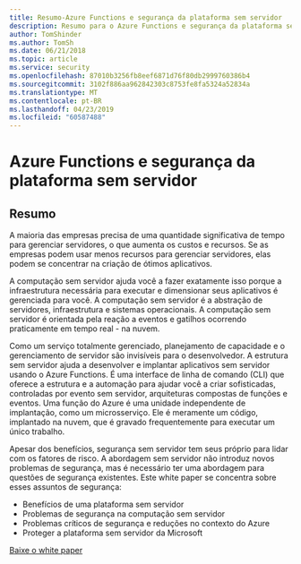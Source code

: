 ```yaml
---
title: Resumo-Azure Functions e segurança da plataforma sem servidor
description: Resumo para o Azure Functions e segurança da plataforma sem servidor white paper.
author: TomShinder
ms.author: TomSh
ms.date: 06/21/2018
ms.topic: article
ms.service: security
ms.openlocfilehash: 87010b3256fb8eef6871d76f80db2999760386b4
ms.sourcegitcommit: 3102f886aa962842303c8753fe8fa5324a52834a
ms.translationtype: MT
ms.contentlocale: pt-BR
ms.lasthandoff: 04/23/2019
ms.locfileid: "60587488"
---
```

# <a name="azure-functions-and-serverless-platform-security"></a>Azure Functions e segurança da plataforma sem servidor
## <a name="abstract"></a>Resumo
A maioria das empresas precisa de uma quantidade significativa de tempo para gerenciar servidores, o que aumenta os custos e recursos. Se as empresas podem usar menos recursos para gerenciar servidores, elas podem se concentrar na criação de ótimos aplicativos.  

A computação sem servidor ajuda você a fazer exatamente isso porque a infraestrutura necessária para executar e dimensionar seus aplicativos é gerenciada para você. A computação sem servidor é a abstração de servidores, infraestrutura e sistemas operacionais. A computação sem servidor é orientada pela reação a eventos e gatilhos ocorrendo praticamente em tempo real - na nuvem. 

Como um serviço totalmente gerenciado, planejamento de capacidade e o gerenciamento de servidor são invisíveis para o desenvolvedor. A estrutura sem servidor ajuda a desenvolver e implantar aplicativos sem servidor usando o Azure Functions. É uma interface de linha de comando (CLI) que oferece a estrutura e a automação para ajudar você a criar sofisticadas, controladas por evento sem servidor, arquiteturas compostas de funções e eventos. Uma função do Azure é uma unidade independente de implantação, como um microsserviço. Ele é meramente um código, implantado na nuvem, que é gravado frequentemente para executar um único trabalho.

Apesar dos benefícios, segurança sem servidor tem seus próprio para lidar com os fatores de risco. A abordagem sem servidor não introduz novos problemas de segurança, mas é necessário ter uma abordagem para questões de segurança existentes. Este white paper se concentra sobre esses assuntos de segurança: 
* Benefícios de uma plataforma sem servidor
* Problemas de segurança na computação sem servidor
* Problemas críticos de segurança e reduções no contexto do Azure
* Proteger a plataforma sem servidor da Microsoft

[Baixe o white paper](https://azure.microsoft.com/mediahandler/files/resourcefiles/azure-functions-serverless-platform-security/Microsoft%20Serverless%20Platform.pdf)

